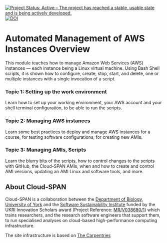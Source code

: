 [![Project Status: Active – The project has reached a stable, usable state and is being actively developed.](https://www.repostatus.org/badges/latest/active.svg)](https://www.repostatus.org/#active) [![DOI](https://zenodo.org/badge/DOI/10.5281/zenodo.7589272.svg)](https://doi.org/10.5281/zenodo.7589272)

# Automated Management of AWS Instances Overview

This module teaches how to manage Amazon Web Services (AWS) instances — each instance being a Linux virtual machine. Using Bash Shell scripts, it is shown how to configure, create, stop, start, and delete, one or multiple instances with a single invocation of a script.

### Topic 1: Setting up the work environment 
Learn how to set up your working environment, your AWS account and your shell terminal configuration, to be able to run the scripts. 

### Topic 2: Managing AWS instances 
Learn some best practices to deploy and manage AWS instances for a course, for testing software configurations, for creating new AMIs. 

### Topic 3: Managing AMIs, Scripts
Learn the blurry bits of the scripts, how to control changes to the scripts with GitHub, the Cloud-SPAN AMIs, when and how to create and control AMI versions, updating an AMI Linux and software tools, and more. 

## About Cloud-SPAN
Cloud-SPAN is a collaboration between the [Department of Biology, University of York](https://www.york.ac.uk/biology/) and the [Software Sustainability Institute](https://www.software.ac.uk/) funded by the UKRI Innovation Scholars award (Project Reference: [MR/V038680/1](https://www.google.com/url?q=https%3A%2F%2Fgtr.ukri.org%2Fprojects%3Fref%3DMR%252FV038680%252F1&sa=D&sntz=1&usg=AFQjCNF0nsozFp-1kvcp0Dgjks6kY8CiCQ)) which trains researchers, and the research software engineers that support them, to run specialised analyses on cloud-based high-performance computing infrastructure.

The site infrastructure is based on [The Carpentries](https://carpentries.org/)

